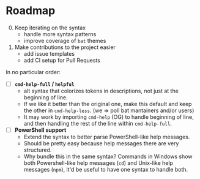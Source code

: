 # Roadmap

0. Keep iterating on the syntax
    - handle more syntax patterns
    - improve coverage of `bat` themes
1. Make contributions to the project easier
    - add issue templates
    - add CI setup for Pull Requests

In no particular order:

- [ ] **`cmd-help-full` / `helpful`**
  - alt syntax that colorizes tokens in descriptions, not just at the beginning of line.
  - If we like it better than the original one, make this default and keep the other in `cmd-help-less`. (we => poll bat mantainers and/or users)
  - It may work by importing `cmd-help` (OG) to handle beginning of line, and then handling the rest of the line within `cmd-help-full`.
- [ ] **PowerShell support**
  - Extend the syntax to better parse PowerShell-like help messages.
  - Should be pretty easy because help messages there are very structured.
  - Why bundle this in the same syntax? Commands in Windows show both Powershell-like help messages (`cd`) and Unix-like help messages (`npm`), it'd be useful to have one syntax to handle both.
